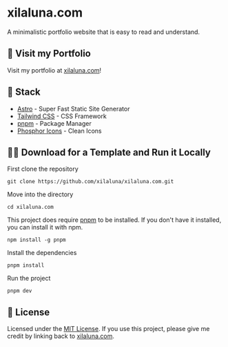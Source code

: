 # xilaluna.com

A minimalistic portfolio website that is easy to read and understand.

## 📍 Visit my Portfolio

Visit my portfolio at [xilaluna.com](https://xilaluna.com)!

## 🥞 Stack

- [Astro](https://astro.build/) - Super Fast Static Site Generator
- [Tailwind CSS](https://tailwindcss.com/) - CSS Framework
- [pnpm](https://pnpm.io/) - Package Manager
- [Phosphor Icons](https://phosphoricons.com/) - Clean Icons

## 🧑‍💻 Download for a Template and Run it Locally

First clone the repository

```
git clone https://github.com/xilaluna/xilaluna.com.git
```

Move into the directory

```
cd xilaluna.com
```

This project does require [pnpm](https://pnpm.io/) to be installed. If you don't have it installed, you can install it with npm.

```
npm install -g pnpm
```

Install the dependencies

```
pnpm install
```

Run the project

```
pnpm dev
```

## 🪪 License

Licensed under the [MIT License](./LICENSE).
If you use this project, please give me credit by linking back to [xilaluna.com](https://xilaluna.com).
